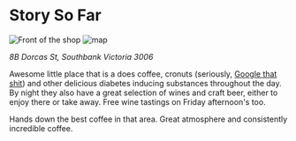 # Story So Far
![Front of the shop](http://s3-media4.ak.yelpcdn.com/bphoto/Tm7qi6q9K0X2q-LrXl_m9g/l.jpg)
![map](http://maps.google.com/maps/api/staticmap?center=-37.829655,144.966301&zoom=15&markers=-37.829994,144.970142&size=640x400&sensor=true)

*8B Dorcas St, Southbank Victoria 3006*

Awesome little place that is a does coffee, cronuts (seriously, [Google that shit](http://lmgtfy.com/?q=cronut)) and other delicious diabetes inducing substances throughout the day. By night they also have a great selection of wines and craft beer, either to enjoy there or take away. Free wine tastings on Friday afternoon's too.

Hands down the best coffee in that area. Great atmosphere and consistently incredible coffee.




